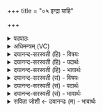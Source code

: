 +++
title = "०५ इन्द्रा याहि"

+++
<details><summary>पदपाठः</summary>

इन्द्र॑। आ। या॒हि॒। वृ॒त्र॒ह॒न्निति॑ वृत्रऽहन्। पिब॑। सोम॑म्। श॒त॒क्र॒तो॒ इति॑ शतऽक्रतो। गोम॑द्भि॒रिति॒ गोम॑त्ऽभिः। ग्राव॑भि॒रिति॒ ग्राव॑ऽभिः। सु॒तम्। उ॒प॒या॒मगृ॑हीत॒ इत्यु॑पया॒मऽगृ॑हीतः। अ॒सि॒। इन्द्रा॑य। त्वा॒। गोम॑त॒ इति॒ गोऽम॑ते। ए॒षः। ते॒। योनिः॑। इन्द्रा॑य। त्वा॒। गोम॑त॒ इति॒ गोऽम॑ते। ५।
</details>

<details><summary>अधिमन्त्रम् (VC)</summary>

- सूर्यो देवता
- रम्याक्षी ऋषिः
- भुरिग्जगती
- निषादः
</details>

<details><summary>दयानन्द-सरस्वती (हि) - विषयः</summary>

फिर मनुष्य क्या करें, इस विषय को अगले मन्त्र में कहा है ॥
</details>

<details><summary>दयानन्द-सरस्वती (हि) - पदार्थः</summary>

पदार्थान्वयभाषाः -  हे (शतक्रतो) बहुत बुद्धि और कर्मयुक्त (वृत्रहन्) मेघहन्ता सूर्य के समान शत्रुओं के हननेवाले (इन्द्र) परमैश्वर्ययुक्त विद्वान् आप (गोमद्भिः) जिन में बहुत चकमती हुई किरणें विद्यमान उन पदार्थों और (ग्रावभिः) गर्जनाओं से गर्जते हुए मेघों के साथ (आ, याहि) आइये और (सुतम्) उत्पन्न हुए (सोमम्) ऐश्वर्य करने हारे रस को (पिब) पीओ जिस कारण आप (गोमते) बहुत दूध देती हुई गौओं से युक्त (इन्द्राय) ऐश्वर्य के लिए (उपयामगृहीतः) अच्छे नियमों से आत्मा को ग्रहण किये हुए (असि) हैं, उन (त्वा) आप को तथा जिन (ते) आप का (एषः) यह (गोमते) प्रशंसित भूमि के राज्य से युक्त (इन्द्राय) ऐश्वर्य चाहनेवाले के लिए (योनिः) घर है, उन (त्वा) आप का हम लोग सत्कार करें ॥५ ॥
</details>

<details><summary>दयानन्द-सरस्वती (हि) - भावार्थः</summary>

भावार्थभाषाः -  इस मन्त्र में वाचकलुप्तोपमालङ्कार है। हे मनुष्य ! जैसे मेघहन्ता सूर्य सब जगत् से रस पी के और वर्षा के सब जगत् को प्रसन्न करता है वैसे ही तू बड़ी-बड़ी ओषधियों के रस को पी तथा ऐश्वर्य की उन्नति के लिये अच्छे प्रकार यत्न किया कर ॥५ ॥
</details>

<details><summary>दयानन्द-सरस्वती (सं) - विषयः</summary>

पुनर्मनुष्यैः किं क्रियेत इत्याह ॥
</details>

<details><summary>दयानन्द-सरस्वती (सं) - पदार्थः</summary>

पदार्थान्वयभाषाः -  हे शतकतो वृत्रहन्निन्द्र त्वं गोमद्भिर्ग्रावभिः सहायाहि सुतं सोमं पिब। यतस्त्वं गोमत इन्द्रायोपयामगृहीतोऽसि तं त्वा यस्यैष ते गोमत इन्द्राय योनिरस्ति तं त्वा च वयं सत्कुर्याम ॥५ ॥
</details>

<details><summary>दयानन्द-सरस्वती (सं) - भावार्थः</summary>

भावार्थभाषाः -  अत्र वाचकलुप्तोपमालङ्कारः। हे मनुष्याः ! यथा मेघहन्ता सूर्यः सर्वस्य जगतो रसं पीत्वा वर्षयित्वा सर्वं जगत् प्रीणाति तथैव त्वं महौषधिरसान् पिब ऐश्वर्योन्नतये प्रयतस्व च ॥५ ॥
</details>

<details><summary>सविता जोशी ← दयानन्दः (म) - भावार्थः</summary>

भावार्थभाषाः -  या मंत्रात वाचकलुप्तोपमालंकार आहे. हे माणसा, जसे मेघांचे हनन करणारा सूर्य जगाचा रस शोषून वृष्टी करतो व सर्व जगाला प्रसन्न करतो, तसेच तू ही उत्तम औषधांचा रस सेवन करून ऐश्वर्य वाढविण्याचा प्रयत्न कर.
</details>
